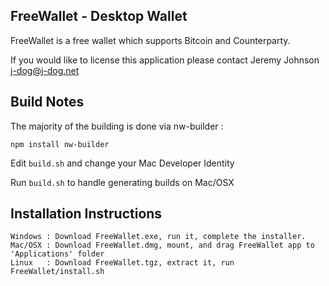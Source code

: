 FreeWallet - Desktop Wallet
---
FreeWallet is a free wallet which supports Bitcoin and Counterparty.

If you would like to license this application please contact Jeremy Johnson <j-dog@j-dog.net>


Build Notes
---
The majority of the building is done via nw-builder :

```shell
npm install nw-builder
```

Edit `build.sh` and change your Mac Developer Identity

Run `build.sh` to handle generating builds on Mac/OSX

Installation Instructions
---
```
Windows : Download FreeWallet.exe, run it, complete the installer.
Mac/OSX : Download FreeWallet.dmg, mount, and drag FreeWallet app to 'Applications' folder
Linux   : Download FreeWallet.tgz, extract it, run FreeWallet/install.sh
```